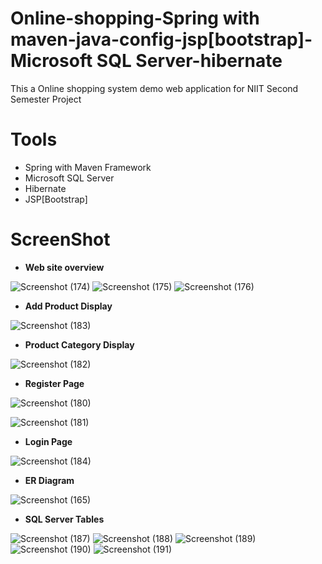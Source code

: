 # Online-shopping-Spring with maven-java-config-jsp[bootstrap]-Microsoft SQL Server-hibernate
This a Online shopping system demo web application  for NIIT Second Semester Project

# Tools
* Spring with Maven Framework
* Microsoft SQL Server
* Hibernate
* JSP[Bootstrap]

# ScreenShot

* **Web site overview**

![Screenshot (174)](https://user-images.githubusercontent.com/74188422/118390998-b2996100-b64f-11eb-9292-34054c317a23.png)
![Screenshot (175)](https://user-images.githubusercontent.com/74188422/118391013-d197f300-b64f-11eb-8a0a-e4d4360c8d85.png)
![Screenshot (176)](https://user-images.githubusercontent.com/74188422/118391016-d5c41080-b64f-11eb-9c45-b2e6ee24d183.png)

* **Add Product Display**

![Screenshot (183)](https://user-images.githubusercontent.com/74188422/118391158-7f0b0680-b650-11eb-91ac-9b3cd6648c5f.png)


* **Product Category Display**

![Screenshot (182)](https://user-images.githubusercontent.com/74188422/118391131-5b47c080-b650-11eb-9317-7fb56e556b5f.png)


* **Register Page**

![Screenshot (180)](https://user-images.githubusercontent.com/74188422/118391376-8bdc2a00-b651-11eb-8ace-591123ec5d53.png)

![Screenshot (181)](https://user-images.githubusercontent.com/74188422/118391187-a530a680-b650-11eb-9aa4-b546ef9399ee.png)

* **Login Page**

![Screenshot (184)](https://user-images.githubusercontent.com/74188422/118391212-c72a2900-b650-11eb-814f-e823e3148b40.png)

* **ER Diagram**

![Screenshot (165)](https://user-images.githubusercontent.com/74188422/118391234-e032da00-b650-11eb-9b96-efb86df580b8.png)

* **SQL Server Tables**

![Screenshot (187)](https://user-images.githubusercontent.com/74188422/118391258-0193c600-b651-11eb-8c91-7321156dde41.png)
![Screenshot (188)](https://user-images.githubusercontent.com/74188422/118391263-0e181e80-b651-11eb-86cf-ec39a1f871f5.png)
![Screenshot (189)](https://user-images.githubusercontent.com/74188422/118391266-0fe1e200-b651-11eb-996f-5a7d2330c3c5.png)
![Screenshot (190)](https://user-images.githubusercontent.com/74188422/118391271-11aba580-b651-11eb-873e-18073776baaa.png)
![Screenshot (191)](https://user-images.githubusercontent.com/74188422/118391272-12dcd280-b651-11eb-83a9-29537732805a.png)





